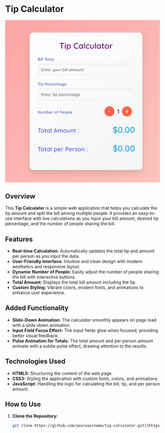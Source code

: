 # Tip Calculator

![Tip Calculator](https://raw.githubusercontent.com/codeShinobi-sarthak/tip-calculator/main/Screenshot%202024-08-24%20091602.png)

## Overview

This **Tip Calculator** is a simple web application that helps you calculate the tip amount and split the bill among multiple people. It provides an easy-to-use interface with live calculations as you input your bill amount, desired tip percentage, and the number of people sharing the bill.

## Features

- **Real-time Calculation:** Automatically updates the total tip and amount per person as you input the data.
- **User-Friendly Interface:** Intuitive and clean design with modern aesthetics and responsive layout.
- **Dynamic Number of People:** Easily adjust the number of people sharing the bill with interactive buttons.
- **Total Amount:** Displays the total bill amount including the tip.
- **Custom Styling:** Vibrant colors, modern fonts, and animations to enhance user experience.

## Added Functionality

- **Slide-Down Animation:** The calculator smoothly appears on page load with a slide-down animation.
- **Input Field Focus Effect:** The input fields glow when focused, providing better visual feedback.
- **Pulse Animation for Totals:** The total amount and per person amount animate with a subtle pulse effect, drawing attention to the results.

## Technologies Used

- **HTML5:** Structuring the content of the web page.
- **CSS3:** Styling the application with custom fonts, colors, and animations.
- **JavaScript:** Handling the logic for calculating the bill, tip, and per person amount.

## How to Use

1. **Clone the Repository:**

   ```bash
   git clone https://github.com/yourusername/tip-calculator.git](https://github.com/codeShinobi-sarthak/tip-calculator.git
